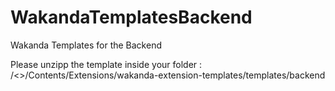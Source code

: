 # WakandaTemplatesBackend
Wakanda Templates for the Backend

Please unzipp the template inside your folder : 
/<<place where you installed Wakanda>>/Contents/Extensions/wakanda-extension-templates/templates/backend
